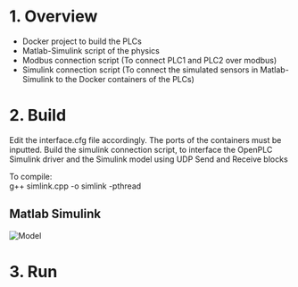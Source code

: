 
# 1. Overview
- Docker project to build the PLCs
- Matlab-Simulink script of the physics
- Modbus connection script (To connect PLC1 and PLC2 over modbus)
- Simulink connection script (To connect the simulated sensors in Matlab-Simulink to the Docker containers of the PLCs)


# 2. Build
Edit the interface.cfg file accordingly. The ports of the containers must be inputted.
Build the simulink connection script, to interface the OpenPLC Simulink driver and the Simulink model using UDP Send and Receive blocks

To compile:  
g++ simlink.cpp -o simlink -pthread

## Matlab Simulink
![Model](/simulink/Images/SimulinkSimplifiedModel.png "Simulink Simplified Model")


# 3. Run


 
